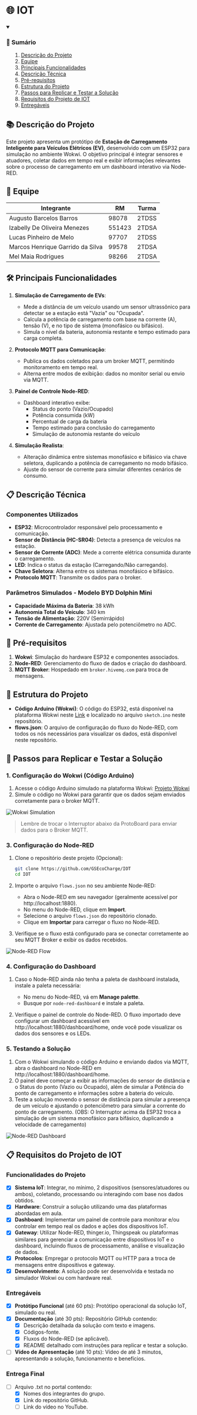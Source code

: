 # 🌐 IOT

<details open>
    <summary><h3><strong>📑 Sumário</strong></h3>
        <ol>
            <li><a href="#descricao">Descrição do Projeto</a></li>
            <li><a href="#equipe">Equipe</a></li>
            <li><a href="#funcionalidades">Principais Funcionalidades</a></li>
            <li><a href="#tecnica">Descrição Técnica</a></li>
            <li><a href="#pre-requisitos">Pré-requisitos</a></li>
            <li><a href="#estrutura">Estrutura do Projeto</a></li>
            <li><a href="#passos">Passos para Replicar e Testar a Solução</a></li>
            <li><a href="#requisitos">Requisitos do Projeto de IOT</a></li>
            <li><a href="#entregaveis">Entregáveis</a></li>
        </ol>
    </summary>
</details>

<h2>📚 Descrição do Projeto</h2>

Este projeto apresenta um protótipo de **Estação de Carregamento Inteligente para Veículos Elétricos (EV)**, desenvolvido com um ESP32 para simulação no ambiente Wokwi. O objetivo principal é integrar sensores e atuadores, coletar dados em tempo real e exibir informações relevantes sobre o processo de carregamento em um dashboard interativo via Node-RED.

<h2 id="equipe"> 📜 Equipe </h2>

| Integrante                       | RM     | Turma |
| -------------------------------- | ------ | ----- |
| Augusto Barcelos Barros          | 98078  | 2TDSS |
| Izabelly De Oliveira Menezes     | 551423 | 2TDSA |
| Lucas Pinheiro de Melo           | 97707  | 2TDSS |
| Marcos Henrique Garrido da Silva | 99578  | 2TDSA |
| Mel Maia Rodrigues               | 98266  | 2TDSA |

<h2 id="funcionalidades">🛠️ Principais Funcionalidades</h2>

1. **Simulação de Carregamento de EVs**:

   - Mede a distância de um veículo usando um sensor ultrassônico para detectar se a estação está "Vazia" ou "Ocupada".
   - Calcula a potência de carregamento com base na corrente (A), tensão (V), e no tipo de sistema (monofásico ou bifásico).
   - Simula o nível da bateria, autonomia restante e tempo estimado para carga completa.

2. **Protocolo MQTT para Comunicação**:

   - Publica os dados coletados para um broker MQTT, permitindo monitoramento em tempo real.
   - Alterna entre modos de exibição: dados no monitor serial ou envio via MQTT.

3. **Painel de Controle Node-RED**:

   - Dashboard interativo exibe:
     - Status do ponto (Vazio/Ocupado)
     - Potência consumida (kW)
     - Percentual de carga da bateria
     - Tempo estimado para conclusão do carregamento
     - Simulação de autonomia restante do veículo

4. **Simulação Realista**:
   - Alteração dinâmica entre sistemas monofásico e bifásico via chave seletora, duplicando a potência de carregamento no modo bifásico.
   - Ajuste do sensor de corrente para simular diferentes cenários de consumo.

<h2 id="tecnica">📋 Descrição Técnica</h2>

### **Componentes Utilizados**

- **ESP32**: Microcontrolador responsável pelo processamento e comunicação.
- **Sensor de Distância (HC-SR04)**: Detecta a presença de veículos na estação.
- **Sensor de Corrente (ADC)**: Mede a corrente elétrica consumida durante o carregamento.
- **LED**: Indica o status da estação (Carregando/Não carregando).
- **Chave Seletora**: Alterna entre os sistemas monofásico e bifásico.
- **Protocolo MQTT**: Transmite os dados para o broker.

### **Parâmetros Simulados - Modelo BYD Dolphin Mini**

- **Capacidade Máxima da Bateria**: 38 kWh
- **Autonomia Total do Veículo**: 340 km
- **Tensão de Alimentação**: 220V (Semirrápido)
- **Corrente de Carregamento**: Ajustada pelo potenciômetro no ADC.

<h2 id="pre-requisitos">🔧 Pré-requisitos</h2>

1. **Wokwi**: Simulação do hardware ESP32 e componentes associados.
2. **Node-RED**: Gerenciamento do fluxo de dados e criação do dashboard.
3. **MQTT Broker**: Hospedado em `broker.hivemq.com` para troca de mensagens.

<h2 id="estrutura">📁 Estrutura do Projeto</h2>

- **Código Arduino (Wokwi)**: O código do ESP32, está disponível na plataforma Wokwi neste [Link](https://wokwi.com/projects/414012916024807425) e localizado no arquivo `sketch.ino` neste repositório.
- **flows.json**: O arquivo de configuração do fluxo do Node-RED, com todos os nós necessários para visualizar os dados, está disponível neste repositório.

<h2>🚀 Passos para Replicar e Testar a Solução</h2>

### 1. **Configuração do Wokwi (Código Arduino)**

1. Acesse o código Arduino simulado na plataforma Wokwi: [Projeto Wokwi](https://wokwi.com/projects/414012916024807425)
2. Simule o código no Wokwi para garantir que os dados sejam enviados corretamente para o broker MQTT.

![Wokwi Simulation](Utils/imgs/wokwi-simulation.png)

> Lembre de trocar o Interruptor abaixo da ProtoBoard para enviar dados para o Broker MQTT.

### 3. **Configuração do Node-RED**

1. Clone o repositório deste projeto (Opcional):

   ```bash
   git clone https://github.com/GSEcoCharge/IOT
   cd IOT
   ```

2. Importe o arquivo `flows.json` no seu ambiente Node-RED:

   - Abra o Node-RED em seu navegador (geralmente acessível por http://localhost:1880).
   - No menu do Node-RED, clique em **Import**.
   - Selecione o arquivo `flows.json` do repositório clonado.
   - Clique em **Importar** para carregar o fluxo no Node-RED.

3. Verifique se o fluxo está configurado para se conectar corretamente ao seu MQTT Broker e exibir os dados recebidos.

![Node-RED Flow](Utils/imgs/node-red-flow.png)

### 4. **Configuração do Dashboard**

1.  Caso o Node-RED ainda não tenha a paleta de dashboard instalada, instale a paleta necessária:

    - No menu do Node-RED, vá em **Manage palette**.
    - Busque por `node-red-dashboard` e instale a paleta.

2.  Verifique o painel de controle do Node-RED. O fluxo importado deve configurar um dashboard acessível em http://localhost:1880/dashboard/home, onde você pode visualizar os dados dos sensores e os LEDs.

### 5. **Testando a Solução**

1.  Com o Wokwi simulando o código Arduino e enviando dados via MQTT, abra o dashboard no Node-RED em http://localhost:1880/dashboard/home.
2.  O painel deve começar a exibir as informações do sensor de distância e o Status do ponto (Vazio ou Ocupado), além de simular a Potência do ponto de carregamento e informações sobre a bateria do veículo.
3.  Teste a solução movendo o sensor de distância para simular a presença de um veículo e ajustando o potenciômetro para simular a corrente do ponto de carregamento. (OBS: O Interruptor acima da ESP32 troca a simulação de um sistema monofásico para bifásico, duplicando a velocidade de carregamento)

![Node-RED Dashboard](Utils/imgs/node-red-dashboard.png)

<h2 id="requisitos">📋 Requisitos do Projeto de IOT</h2>

### Funcionalidades do Projeto

- [x] **Sistema IoT**: Integrar, no mínimo, 2 dispositivos (sensores/atuadores ou ambos), coletando, processando ou interagindo com base nos dados obtidos.
- [x] **Hardware**: Construir a solução utilizando uma das plataformas abordadas em aula.
- [x] **Dashboard**: Implementar um painel de controle para monitorar e/ou controlar em tempo real os dados e ações dos dispositivos IoT.
- [x] **Gateway**: Utilizar Node-RED, thinger.io, Thingspeak ou plataformas similares para gerenciar a comunicação entre dispositivos IoT e o dashboard, incluindo fluxos de processamento, análise e visualização de dados.
- [x] **Protocolos**: Empregar o protocolo MQTT ou HTTP para a troca de mensagens entre dispositivos e gateway.
- [x] **Desenvolvimento**: A solução pode ser desenvolvida e testada no simulador Wokwi ou com hardware real.

### Entregáveis

- [x] **Protótipo Funcional** (até 60 pts): Protótipo operacional da solução IoT, simulado ou real.
- [x] **Documentação** (até 30 pts): Repositório GitHub contendo:
  - [x] Descrição detalhada da solução com texto e imagens.
  - [x] Códigos-fonte.
  - [x] Fluxos do Node-RED (se aplicável).
  - [x] README detalhado com instruções para replicar e testar a solução.
- [ ] **Vídeo de Apresentação** (até 10 pts): Vídeo de até 3 minutos, apresentando a solução, funcionamento e benefícios.

### Entrega Final

- [ ] Arquivo .txt no portal contendo:
  - [x] Nomes dos integrantes do grupo.
  - [x] Link do repositório GitHub.
  - [ ] Link do vídeo no YouTube.
